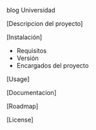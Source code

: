 blog Universidad

[Descripcion del proyecto]

[Instalación]
- Requisitos
- Versión
- Encargados del proyecto

[Usage]

[Documentacion]

[Roadmap]

[License]
